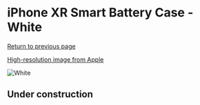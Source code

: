# iPhone XR Smart Battery Case - White

[Return to previous page](/iphone_xr)

[High-resolution image from Apple](https://store.storeimages.cdn-apple.com/8756/as-images.apple.com/is/MU7N2?wid=4500&hei=4500&fmt=png)

<div style="width: 512px"><img src="/almost_uncompressed/MU7N2.webp" alt="White"></div>

## Under construction
